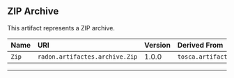 ## ZIP Archive

This artifact represents a ZIP archive.

| Name | URI | Version | Derived From |
|:---- |:--- |:------- |:------------ |
| `Zip` | `radon.artifactes.archive.Zip` | 1.0.0 | `tosca.artifacts.File` |

---